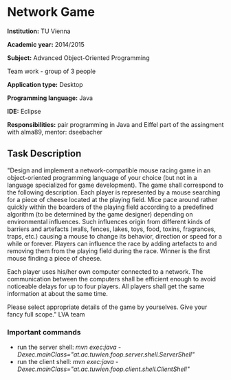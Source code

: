 # Network Game

**Institution:** TU Vienna

**Academic year:** 2014/2015

**Subject:** Advanced Object-Oriented Programming

Team work - group of 3 people

**Application type:** Desktop

**Programming language:** Java

**IDE:** Eclipse

**Responsibilities:** pair programming in Java and Eiffel part of the assingment with alma89, mentor: dseebacher

## Task Description

"Design and implement a network-compatible mouse racing game in an object-oriented programming language of your choice (but not in a language specialized for game development). The game shall correspond to the following description.
Each player is represented by a mouse searching for a piece of cheese located at the playing field. Mice pace around rather quickly within the boarders of the playing field according to a predefined algorithm (to be determined by the game designer) depending on environmental influences. Such influences origin from different kinds of barriers and artefacts (walls, fences, lakes, toys, food, toxins, fragrances, traps, etc.) causing a mouse to change its behavior, direction or speed for a while or forever. Players can influence the race by adding artefacts to and removing them from the playing field during the race. Winner is the first mouse finding a piece of cheese.

Each player uses his/her own computer connected to a network. The communication between the computers shall be efficient enough to avoid noticeable delays for up to four players. All players shall get the same information at about the same time.

Please select appropriate details of the game by yourselves. Give your fancy full scope." LVA team

### Important commands


* run the server shell: _mvn exec:java -Dexec.mainClass="at.ac.tuwien.foop.server.shell.ServerShell"_
* run the client shell: _mvn exec:java -Dexec.mainClass="at.ac.tuwien.foop.client.shell.ClientShell"_
